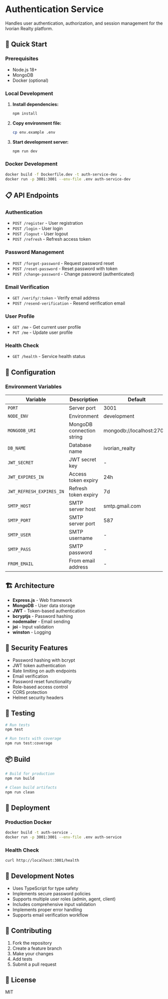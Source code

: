 # Authentication Service

Handles user authentication, authorization, and session management for the Ivorian Realty platform.

## 🚀 Quick Start

### Prerequisites
- Node.js 18+
- MongoDB
- Docker (optional)

### Local Development

1. **Install dependencies:**
   ```bash
   npm install
   ```

2. **Copy environment file:**
   ```bash
   cp env.example .env
   ```

3. **Start development server:**
   ```bash
   npm run dev
   ```

### Docker Development

```bash
docker build -f Dockerfile.dev -t auth-service-dev .
docker run -p 3001:3001 --env-file .env auth-service-dev
```

## 📋 API Endpoints

### Authentication
- `POST /register` - User registration
- `POST /login` - User login
- `POST /logout` - User logout
- `POST /refresh` - Refresh access token

### Password Management
- `POST /forgot-password` - Request password reset
- `POST /reset-password` - Reset password with token
- `POST /change-password` - Change password (authenticated)

### Email Verification
- `GET /verify/:token` - Verify email address
- `POST /resend-verification` - Resend verification email

### User Profile
- `GET /me` - Get current user profile
- `PUT /me` - Update user profile

### Health Check
- `GET /health` - Service health status

## 🔧 Configuration

### Environment Variables

| Variable | Description | Default |
|----------|-------------|---------|
| `PORT` | Server port | 3001 |
| `NODE_ENV` | Environment | development |
| `MONGODB_URI` | MongoDB connection string | mongodb://localhost:27017 |
| `DB_NAME` | Database name | ivorian_realty |
| `JWT_SECRET` | JWT secret key | - |
| `JWT_EXPIRES_IN` | Access token expiry | 24h |
| `JWT_REFRESH_EXPIRES_IN` | Refresh token expiry | 7d |
| `SMTP_HOST` | SMTP server host | smtp.gmail.com |
| `SMTP_PORT` | SMTP server port | 587 |
| `SMTP_USER` | SMTP username | - |
| `SMTP_PASS` | SMTP password | - |
| `FROM_EMAIL` | From email address | - |

## 🏗️ Architecture

- **Express.js** - Web framework
- **MongoDB** - User data storage
- **JWT** - Token-based authentication
- **bcryptjs** - Password hashing
- **nodemailer** - Email sending
- **joi** - Input validation
- **winston** - Logging

## 🔐 Security Features

- Password hashing with bcrypt
- JWT token authentication
- Rate limiting on auth endpoints
- Email verification
- Password reset functionality
- Role-based access control
- CORS protection
- Helmet security headers

## 🧪 Testing

```bash
# Run tests
npm test

# Run tests with coverage
npm run test:coverage
```

## 📦 Build

```bash
# Build for production
npm run build

# Clean build artifacts
npm run clean
```

## 🚀 Deployment

### Production Docker

```bash
docker build -t auth-service .
docker run -p 3001:3001 --env-file .env auth-service
```

### Health Check

```bash
curl http://localhost:3001/health
```

## 📝 Development Notes

- Uses TypeScript for type safety
- Implements secure password policies
- Supports multiple user roles (admin, agent, client)
- Includes comprehensive input validation
- Implements proper error handling
- Supports email verification workflow

## 🤝 Contributing

1. Fork the repository
2. Create a feature branch
3. Make your changes
4. Add tests
5. Submit a pull request

## 📄 License

MIT
